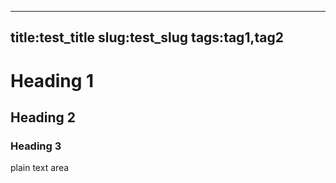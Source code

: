  ---
 title:test_title
 slug:test_slug
 tags:tag1,tag2
 ---
 
 # Heading 1

 ## Heading 2

 ### Heading 3

 plain text area
  